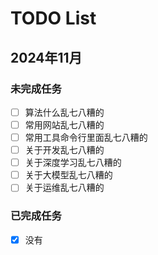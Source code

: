 # TODO List

## 2024年11月

### 未完成任务
<!--
- [ ]
-->
- [ ] 算法什么乱七八糟的
- [ ] 常用网站乱七八糟的
- [ ] 常用工具命令行里面乱七八糟的
- [ ] 关于开发乱七八糟的
- [ ] 关于深度学习乱七八糟的
- [ ] 关于大模型乱七八糟的
- [ ] 关于运维乱七八糟的
### 已完成任务
<!--
- [x]
-->
- [x] 没有
